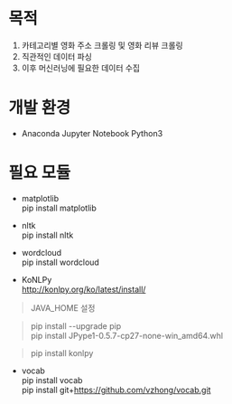 # 목적  

1. 카테고리별 영화 주소 크롤링 및 영화 리뷰 크롤링 
2. 직관적인 데이터 파싱
3. 이후 머신러닝에 필요한 데이터 수집  

# 개발 환경
- Anaconda Jupyter Notebook Python3

# 필요 모듈
- matplotlib  
pip install matplotlib  

- nltk  
pip install nltk  

- wordcloud  
pip install wordcloud

- KoNLPy  
http://konlpy.org/ko/latest/install/  

>JAVA_HOME 설정  

>pip install --upgrade pip  
pip install JPype1-0.5.7-cp27-none-win_amd64.whl  

>pip install konlpy

- vocab  
pip install vocab  
pip install git+https://github.com/vzhong/vocab.git  
